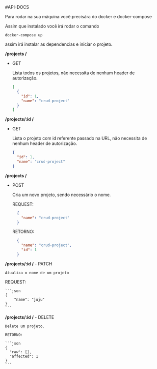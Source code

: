 #API-DOCS


Para rodar na sua máquina você precisára do docker e docker-compose


Assim que instalado você irá rodar o comando

```
docker-compose up
```

assim irá instalar as dependencias e iniciar o projeto.

**/projects /**
  - GET

    Lista todos os projetos, não necessita de nenhum header de autorização.

    ```json
    [
      {
        "id": 1,
        "name": "crud-project"
      }
    ]
    ```


**/projects/:id /**
  - GET

    Lista o projeto com id referente passado na URL, não necessita de nenhum header de autorização.

      ```json
      {
        "id": 1,
        "name": "crud-project"
      }
      ```

**/projects /**
  - POST

    Cria um novo projeto, sendo necessário o nome.

    REQUEST:
    ```json
      {
        "name": "crud-project"
      }
    ```


    RETORNO: 

    ```json
      {
        "name": "crud-project",
        "id": 1
      }
    ```


  **/projects/:id /**
    - PATCH

    Atualiza o nome de um projeto

   REQUEST:

    ```json
    {
	    "name": "juju"
    }
    ```

  **/projects/:id /**
    - DELETE
    
    Delete um projeto.

    RETORNO:
    
    ```json
    {
      "raw": [],
      "affected": 1
    }
    ```
